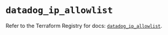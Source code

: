 # `datadog_ip_allowlist`

Refer to the Terraform Registry for docs: [`datadog_ip_allowlist`](https://registry.terraform.io/providers/datadog/datadog/3.51.0/docs/resources/ip_allowlist).
